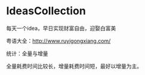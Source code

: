 # IdeasCollection
每天一个idea，早日实现财富自由，迎娶白富美

粤语大全：http://www.ruyigongxiang.com/


统计：全量与增量

全量耗费时间比较长，增量耗费时间短，最好以增量为主。
